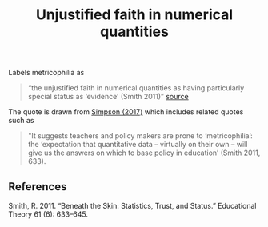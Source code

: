 ﻿---
backlinks:
- title: Computing
  url: /memex/sense/computing/computing.html
title: Unjustified faith in numerical quantities
type: quote
---
Labels metricophilia as

> “the unjustified faith in numerical quantities as having particularly special status as ‘evidence’ (Smith 2011)” [source](http://jonandrews.edublogs.org/2017/02/13/opportunity-knocks-again/)

The quote is drawn from [Simpson (2017)](http://www.tandfonline.com/doi/abs/10.1080/02680939.2017.1280183?journalCode=tedp20) which includes related quotes such as

> "It suggests teachers and policy makers are prone to ‘metricophilia’: the ‘expectation that quantitative data – virtually on their own – will give us the answers on which to base policy in education’ (Smith 2011, 633).

## References

Smith, R. 2011. “Beneath the Skin: Statistics, Trust, and Status.” Educational Theory 61 (6): 633–645.